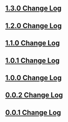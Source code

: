 ## [1.3.0 Change Log](https://github.com/domain-centric/template_engine/milestone/7?closed=1)

## [1.2.0 Change Log](https://github.com/domain-centric/template_engine/milestone/6?closed=1)

## [1.1.0 Change Log](https://github.com/domain-centric/template_engine/milestone/5?closed=1)

## [1.0.1 Change Log](https://github.com/domain-centric/template_engine/milestone/4?closed=1)

## [1.0.0 Change Log](https://github.com/domain-centric/template_engine/milestone/3?closed=1)

## [0.0.2 Change Log](https://github.com/domain-centric/template_engine/milestone/2?closed=1)

## [0.0.1 Change Log](https://github.com/domain-centric/template_engine/milestone/1?closed=1)
